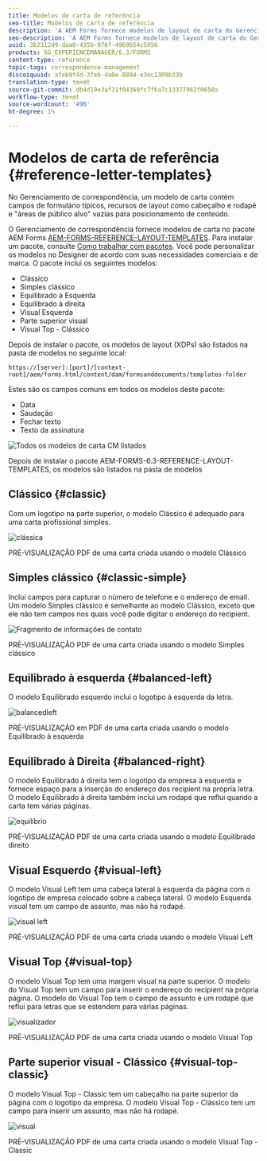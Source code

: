 ```yaml
---
title: Modelos de carta de referência
seo-title: Modelos de carta de referência
description: 'A AEM Forms fornece modelos de layout de carta do Gerenciamento de correspondência que podem ser usados para criar letras rapidamente. '
seo-description: 'A AEM Forms fornece modelos de layout de carta do Gerenciamento de correspondência que podem ser usados para criar letras rapidamente. '
uuid: 3b2312d9-daa0-435b-976f-4969b54c5056
products: SG_EXPERIENCEMANAGER/6.3/FORMS
content-type: reference
topic-tags: correspondence-management
discoiquuid: afeb9f4d-3feb-4a0e-8884-e3ec1309b33b
translation-type: tm+mt
source-git-commit: db4d19e3af11f04369fc7f6a7c13377962f0650a
workflow-type: tm+mt
source-wordcount: '496'
ht-degree: 1%

---
```



# Modelos de carta de referência {#reference-letter-templates}

No Gerenciamento de correspondência, um modelo de carta contém campos de formulário típicos, recursos de layout como cabeçalho e rodapé e &quot;áreas de público alvo&quot; vazias para posicionamento de conteúdo.

O Gerenciamento de correspondência fornece modelos de carta no pacote AEM Forms [AEM-FORMS-REFERENCE-LAYOUT-TEMPLATES](https://www.adobeaemcloud.com/content/marketplace/marketplaceProxy.html?packagePath=/content/companies/public/adobe/packages/cq630/fd/AEM-FORMS-6.3-REFERENCE-LAYOUT-TEMPLATES). Para instalar um pacote, consulte [Como trabalhar com pacotes](/help/sites-administering/package-manager.md). Você pode personalizar os modelos no Designer de acordo com suas necessidades comerciais e de marca. O pacote inclui os seguintes modelos:

* Clássico
* Simples clássico
* Equilibrado à Esquerda
* Equilibrado à direita
* Visual Esquerda
* Parte superior visual
* Visual Top - Clássico

Depois de instalar o pacote, os modelos de layout (XDPs) são listados na pasta de modelos no seguinte local:

`https://[server]:[port]/[context-root]/aem/forms.html/content/dam/formsanddocuments/templates-folder`

Estes são os campos comuns em todos os modelos deste pacote:

* Data
* Saudação
* Fechar texto
* Texto da assinatura

![Todos os modelos de carta CM listados](assets/templatescorrespondence.png)

Depois de instalar o pacote AEM-FORMS-6.3-REFERENCE-LAYOUT-TEMPLATES, os modelos são listados na pasta de modelos

## Clássico {#classic}

Com um logotipo na parte superior, o modelo Clássico é adequado para uma carta profissional simples.

![clássica](assets/classic.png)

PRÉ-VISUALIZAÇÃO PDF de uma carta criada usando o modelo Clássico

## Simples clássico {#classic-simple}

Inclui campos para capturar o número de telefone e o endereço de email. Um modelo Simples clássico é semelhante ao modelo Clássico, exceto que ele não tem campos nos quais você pode digitar o endereço do recipient.

![Fragmento de informações de contato](assets/classicsimple.png)

PRÉ-VISUALIZAÇÃO PDF de uma carta criada usando o modelo Simples clássico

## Equilibrado à esquerda {#balanced-left}

O modelo Equilibrado esquerdo inclui o logotipo à esquerda da letra.

![balancedleft](assets/balancedleft.png)

PRÉ-VISUALIZAÇÃO em PDF de uma carta criada usando o modelo Equilibrado à esquerda

## Equilibrado à Direita {#balanced-right}

O modelo Equilibrado à direita tem o logotipo da empresa à esquerda e fornece espaço para a inserção do endereço dos recipient na própria letra. O modelo Equilibrado à direita também inclui um rodapé que reflui quando a carta tem várias páginas.

![equilíbrio](assets/balancedright.png)

PRÉ-VISUALIZAÇÃO PDF de uma carta criada usando o modelo Equilibrado direito

## Visual Esquerdo {#visual-left}

O modelo Visual Left tem uma cabeça lateral à esquerda da página com o logotipo de empresa colocado sobre a cabeça lateral. O modelo Esquerda visual tem um campo de assunto, mas não há rodapé.

![visual left](assets/visualleft.png)

PRÉ-VISUALIZAÇÃO PDF de uma carta criada usando o modelo Visual Left

## Visual Top {#visual-top}

O modelo Visual Top tem uma margem visual na parte superior. O modelo do Visual Top tem um campo para inserir o endereço do recipient na própria página. O modelo do Visual Top tem o campo de assunto e um rodapé que reflui para letras que se estendem para várias páginas.

![visualizador](assets/visualtop.png)

PRÉ-VISUALIZAÇÃO PDF de uma carta criada usando o modelo Visual Top

## Parte superior visual - Clássico {#visual-top-classic}

O modelo Visual Top - Classic tem um cabeçalho na parte superior da página com o logotipo da empresa. O modelo Visual Top - Clássico tem um campo para inserir um assunto, mas não há rodapé.

![visual](assets/visualtopclassic.png)

PRÉ-VISUALIZAÇÃO PDF de uma carta criada usando o modelo Visual Top - Classic

